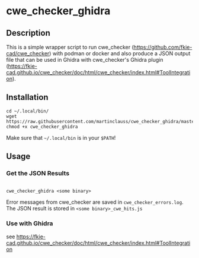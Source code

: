 # cwe_checker_ghidra

## Description

This is a simple wrapper script to run cwe_checker (https://github.com/fkie-cad/cwe_checker) with podman or docker and also produce a JSON output file that can be used in Ghidra with cwe_checker's Ghidra plugin (https://fkie-cad.github.io/cwe_checker/doc/html/cwe_checker/index.html#ToolIntegration).

## Installation

```shell
cd ~/.local/bin/
wget https://raw.githubusercontent.com/martinclauss/cwe_checker_ghidra/master/cwe_checker_ghidra
chmod +x cwe_checker_ghidra
```

Make sure that `~/.local/bin` is in your `$PATH`!

## Usage

### Get the JSON Results
```shell

cwe_checker_ghidra <some binary>
```

Error messages from cwe_checker are saved in `cwe_checker_errors.log`. The JSON result is stored in `<some binary>_cwe_hits.js`

### Use with Ghidra

see https://fkie-cad.github.io/cwe_checker/doc/html/cwe_checker/index.html#ToolIntegration
